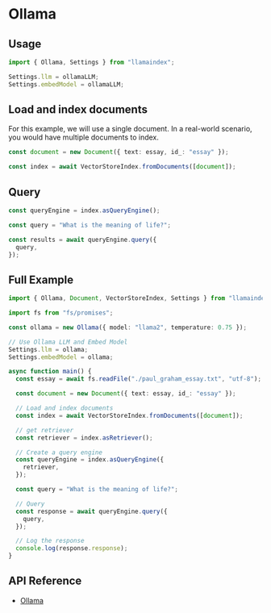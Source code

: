 # Ollama

## Usage

```ts
import { Ollama, Settings } from "llamaindex";

Settings.llm = ollamaLLM;
Settings.embedModel = ollamaLLM;
```

## Load and index documents

For this example, we will use a single document. In a real-world scenario, you would have multiple documents to index.

```ts
const document = new Document({ text: essay, id_: "essay" });

const index = await VectorStoreIndex.fromDocuments([document]);
```

## Query

```ts
const queryEngine = index.asQueryEngine();

const query = "What is the meaning of life?";

const results = await queryEngine.query({
  query,
});
```

## Full Example

```ts
import { Ollama, Document, VectorStoreIndex, Settings } from "llamaindex";

import fs from "fs/promises";

const ollama = new Ollama({ model: "llama2", temperature: 0.75 });

// Use Ollama LLM and Embed Model
Settings.llm = ollama;
Settings.embedModel = ollama;

async function main() {
  const essay = await fs.readFile("./paul_graham_essay.txt", "utf-8");

  const document = new Document({ text: essay, id_: "essay" });

  // Load and index documents
  const index = await VectorStoreIndex.fromDocuments([document]);

  // get retriever
  const retriever = index.asRetriever();

  // Create a query engine
  const queryEngine = index.asQueryEngine({
    retriever,
  });

  const query = "What is the meaning of life?";

  // Query
  const response = await queryEngine.query({
    query,
  });

  // Log the response
  console.log(response.response);
}
```

## API Reference

- [Ollama](../../../api/classes/Ollama.md)

